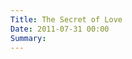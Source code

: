 ```yaml
---
Title: The Secret of Love
Date: 2011-07-31 00:00
Summary:
---
```


<!--
Tags: About, About Music, Music Production
Summary: Music Production / Trance
-->

<!--
### Description

* Release Type: Single Album
* Genre: Trance
* BPM: 130
* Presented by: Oriental Funk Stew
-->

<div class="audio-player"></div>

<script type="text/javascript">
    $(document).ready(function() {
        initAudioPlayer('/static/audio/production/the-secret-of-love-128.mp3', 'The Secret of Love');
    });
</script>
